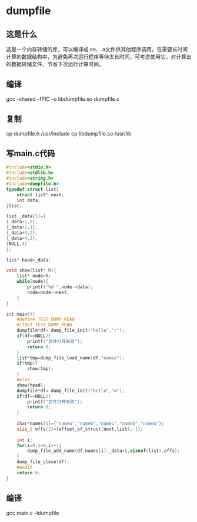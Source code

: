 # dumpfile
## 这是什么
这是一个内存转储的库，可以编译成.so、.a文件供其他程序调用。在需要长时间计算的数据结构中，为避免再次运行程序等待太长时间，可考虑使用它。对计算出的数据转储文件，节省下次运行计算时间。
## 编译
gcc -shared -fPIC -o libdumpfile.so dumpfile.c
## 复制
cp dumpfile.h /usr/include
cp libdumpfile.so /usr/lib
## 写main.c代码
```c
#include<stdio.h>
#include<stdlib.h>
#include<string.h>
#include<dumpfile.h>
typedef struct list{
    struct list* next;
    int data;
}list;

list _data[5]={
{_data+1,0},
{_data+2,1},
{_data+3,2},
{_data+4,3},
{NULL,4}
};

list* head=_data;

void show(list* h){
    list* node=h;
    while(node){
        printf("%d ",node->data);
        node=node->next;
    }
}

int main(){
	#define TEST_DUMP_READ
	#ifdef TEST_DUMP_READ
    dumpfile*df= dump_file_init("hello","r");
    if(df==NULL){
    	printf("文件打开失败");
    	return 0;
    }
    list*tmp=dump_file_load_name(df,"namea");
    if(tmp){
    	show(tmp);
    }
	#else
    show(head);
    dumpfile*df= dump_file_init("hello","w");
    if(df==NULL){
    	printf("文件打开失败");
    	return 0;
    }
    
	char*names[5]={"namea","nameb","namec","nameb","namea"};
	size_t offs[2]={offset_of_struct(next,list),-1};
    
    int i;
    for(i=0;i<4;i++){
    	dump_file_add_name(df,names[i],_data+i,sizeof(list),offs);
    }
    dump_file_close(df);
    #endif
    return 0;
}
```
## 编译
gcc main.c -ldumpfile
